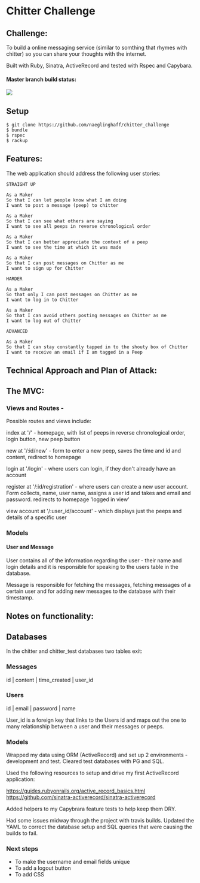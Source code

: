 Chitter Challenge
=================

Challenge:
-------
 To build a online messaging service (similar to somthing that rhymes with chitter) so you can share your thoughts with the internet.

 Built with Ruby, Sinatra, ActiveRecord and tested with Rspec and Capybara.


 #### Master branch build status:
 ![](https://travis-ci.org/naeglinghaff/chitter-challenge.svg?branch=master)


 ## Setup

 ```
 $ git clone https://github.com/naeglinghaff/chitter_challenge
 $ bundle
 $ rspec
 $ rackup
 ```

Features:
-------
The web application should address the following user stories:

```
STRAIGHT UP

As a Maker
So that I can let people know what I am doing  
I want to post a message (peep) to chitter

As a Maker
So that I can see what others are saying  
I want to see all peeps in reverse chronological order

As a Maker
So that I can better appreciate the context of a peep
I want to see the time at which it was made

As a Maker
So that I can post messages on Chitter as me
I want to sign up for Chitter

HARDER

As a Maker
So that only I can post messages on Chitter as me
I want to log in to Chitter

As a Maker
So that I can avoid others posting messages on Chitter as me
I want to log out of Chitter

ADVANCED

As a Maker
So that I can stay constantly tapped in to the shouty box of Chitter
I want to receive an email if I am tagged in a Peep
```

Technical Approach and Plan of Attack:
-----

## The MVC:

### Views and Routes -

Possible routes and views include:

index at '/' - homepage, with list of peeps in reverse chronological order, login button, new peep button

new at '/:id/new' - form to enter a new peep, saves the time and id and content, redirect to homepage

login at '/login' - where users can login, if they don't already have an account

register at '/:id/registration' - where users can create a new user account. Form collects, name, user name, assigns a user id and takes and email and password. redirects to homepage 'logged in view'

view account at '/:user_id/account' - which displays just the peeps and details of a specific user

### Models

#### User and Message

User contains all of the information regarding the user - their name and login details and it is responsible for speaking to the users table in the database.

Message is responsible for fetching the messages, fetching messages of a certain user and for adding new messages to the database with their timestamp.

Notes on functionality:
------

## Databases

In the chitter and chitter_test databases two tables exit:

### Messages

id | content | time_created | user_id

### Users

id | email | password | name

User_id is a foreign key that links to the Users id and maps out the one to many relationship between a user and their messages or peeps.

### Models

Wrapped my data using ORM (ActiveRecord) and set up 2 environments - development and test. Cleared test databases with PG and SQL.

Used the following resources to setup and drive my first ActiveRecord application:

https://guides.rubyonrails.org/active_record_basics.html
https://github.com/sinatra-activerecord/sinatra-activerecord

Added helpers to my Capybrara feature tests to help keep them DRY.

Had some issues midway through the project with travis builds. Updated the YAML to correct the database setup and SQL queries that were causing the builds to fail.


### Next steps

- To make the username and email fields unique
- To add a logout button
- To add CSS 
